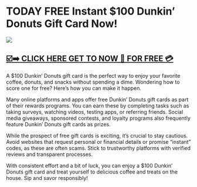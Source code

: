 # TODAY FREE Instant $100 Dunkin’ Donuts Gift Card Now!

![](https://i.imgur.com/kj1Gy1f.png)

## [**☑️➡️ CLICK HERE GET TO NOW 📨 FOR FREE 💳**](https://smrturl.co/a/s4a7ce08518/1282?s1=)

A $100 Dunkin’ Donuts gift card is the perfect way to enjoy your favorite coffee, donuts, and snacks without spending a dime. Wondering how to score one for free? Here’s how you can make it happen.

Many online platforms and apps offer free Dunkin’ Donuts gift cards as part of their rewards programs. You can earn these by completing tasks such as taking surveys, watching videos, testing apps, or referring friends. Social media giveaways, sponsored contests, and loyalty programs also frequently feature Dunkin’ Donuts gift cards as prizes.

While the prospect of free gift cards is exciting, it’s crucial to stay cautious. Avoid websites that request personal or financial details or promise “instant” codes, as these are often scams. Stick to trustworthy platforms with verified reviews and transparent processes.

With consistent effort and a bit of luck, you can enjoy a $100 Dunkin’ Donuts gift card and treat yourself to delicious coffee and treats on the house. Sip and savor responsibly!
